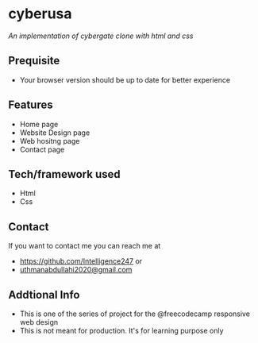 # cyberusa
*An implementation of cybergate clone with html and css*
## Prequisite
- Your browser version should be up to date for better experience
## Features
- Home page
- Website Design page
- Web hositng page
- Contact page
## Tech/framework used
- Html
- Css
## Contact
If you want to contact me you can reach me at
- https://github.com/Intelligence247 or
- uthmanabdullahi2020@gmail.com
## Addtional Info
- This is one of the series of project for the @freecodecamp responsive web design 
- This is not meant for production. It's for learning purpose only
